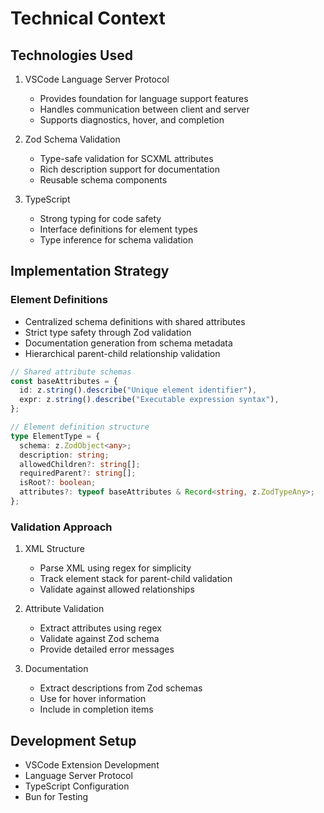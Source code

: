 # Technical Context

## Technologies Used

1. VSCode Language Server Protocol

   - Provides foundation for language support features
   - Handles communication between client and server
   - Supports diagnostics, hover, and completion

2. Zod Schema Validation

   - Type-safe validation for SCXML attributes
   - Rich description support for documentation
   - Reusable schema components

3. TypeScript
   - Strong typing for code safety
   - Interface definitions for element types
   - Type inference for schema validation

## Implementation Strategy

### Element Definitions

- Centralized schema definitions with shared attributes
- Strict type safety through Zod validation
- Documentation generation from schema metadata
- Hierarchical parent-child relationship validation

```typescript
// Shared attribute schemas
const baseAttributes = {
  id: z.string().describe("Unique element identifier"),
  expr: z.string().describe("Executable expression syntax"),
};

// Element definition structure
type ElementType = {
  schema: z.ZodObject<any>;
  description: string;
  allowedChildren?: string[];
  requiredParent?: string[];
  isRoot?: boolean;
  attributes?: typeof baseAttributes & Record<string, z.ZodTypeAny>;
};
```

### Validation Approach

1. XML Structure

   - Parse XML using regex for simplicity
   - Track element stack for parent-child validation
   - Validate against allowed relationships

2. Attribute Validation

   - Extract attributes using regex
   - Validate against Zod schema
   - Provide detailed error messages

3. Documentation
   - Extract descriptions from Zod schemas
   - Use for hover information
   - Include in completion items

## Development Setup

- VSCode Extension Development
- Language Server Protocol
- TypeScript Configuration
- Bun for Testing
